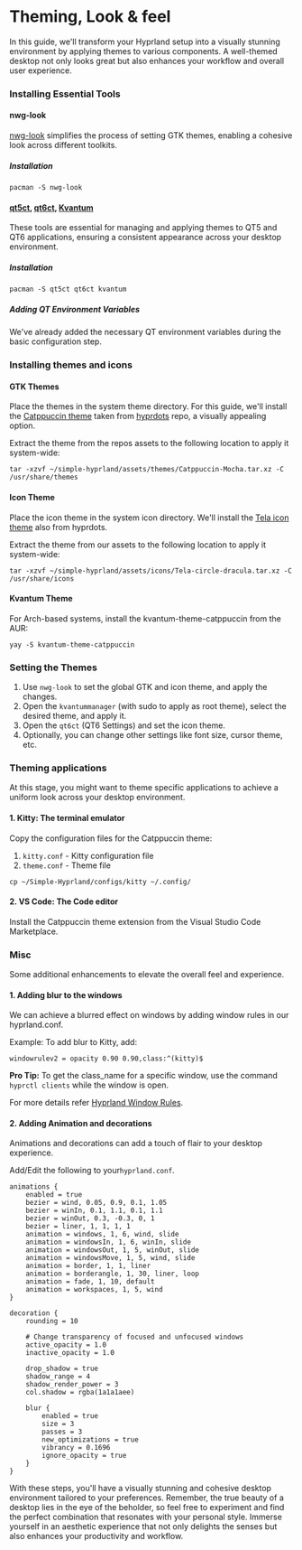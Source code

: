 # Theming, Look & feel
In this guide, we'll transform your Hyprland setup into a visually stunning environment by applying themes to various components. A well-themed desktop not only looks great but also enhances your workflow and overall user experience.

### Installing Essential Tools

#### nwg-look
[nwg-look](https://github.com/nwg-piotr/nwg-look) simplifies the process of setting GTK themes, enabling a cohesive look across different toolkits.

##### Installation

```
pacman -S nwg-look
```

#### [qt5ct](https://github.com/desktop-app/qt5ct), [qt6ct](https://github.com/trialuser02/qt6ct), [Kvantum](https://github.com/tsujan/Kvantum/tree/master/Kvantum)
These tools are essential for managing and applying themes to QT5 and QT6 applications, ensuring a consistent appearance across your desktop environment.

##### Installation

```
pacman -S qt5ct qt6ct kvantum
```

##### Adding QT Environment Variables
We've already added the necessary QT environment variables during the basic configuration step.

### Installing themes and icons
#### GTK Themes
Place the themes in the system theme directory. For this guide, we'll install the [Catppuccin theme](https://github.com/catppuccin/catppuccin) taken from [hyprdots](https://github.com/prasanthrangan/hyprdots) repo, a visually appealing option.

Extract the theme from the repos assets to the following location to apply it system-wide:

```
tar -xzvf ~/simple-hyprland/assets/themes/Catppuccin-Mocha.tar.xz -C /usr/share/themes
```

#### Icon Theme
Place the icon theme in the system icon directory. We'll install the [Tela icon theme](https://github.com/vinceliuice/Tela-icon-theme) also from hyprdots.

Extract the theme from our assets to the following location to apply it system-wide:

```
tar -xzvf ~/simple-hyprland/assets/icons/Tela-circle-dracula.tar.xz -C /usr/share/icons
```

#### Kvantum Theme
For Arch-based systems, install the kvantum-theme-catppuccin from the AUR:

```
yay -S kvantum-theme-catppuccin
```

### Setting the Themes
1. Use `nwg-look` to set the global GTK and icon theme, and apply the changes.
2. Open the `kvantummanager` (with sudo to apply as root theme), select the desired theme, and apply it.
3. Open the `qt6ct` (QT6 Settings) and set the icon theme.
4. Optionally, you can change other settings like font size, cursor theme, etc.

### Theming applications
At this stage, you might want to theme specific applications to achieve a uniform look across your desktop environment.

#### 1. Kitty: The terminal emulator
Copy the configuration files for the Catppuccin theme:

1. `kitty.conf` - Kitty configuration file
2. `theme.conf` - Theme file

```
cp ~/Simple-Hyprland/configs/kitty ~/.config/
```
#### 2. VS Code: The Code editor
Install the Catppuccin theme extension from the Visual Studio Code Marketplace.


### Misc
Some additional enhancements to elevate the overall feel and experience.

#### 1. Adding blur to the windows
We can achieve a blurred effect on windows by adding window rules in our hyprland.conf.

Example: To add blur to Kitty, add:

```
windowrulev2 = opacity 0.90 0.90,class:^(kitty)$
```

**Pro Tip:** To get the class_name for a specific window, use the command `hyprctl clients` while the window is open.

For more details refer [Hyprland Window Rules](https://wiki.hyprland.org/Configuring/Window-Rules/).

#### 2. Adding Animation and decorations
Animations and decorations can add a touch of flair to your desktop experience.

Add/Edit the following to your`hyprland.conf`.

```
animations {
    enabled = true
    bezier = wind, 0.05, 0.9, 0.1, 1.05
    bezier = winIn, 0.1, 1.1, 0.1, 1.1
    bezier = winOut, 0.3, -0.3, 0, 1
    bezier = liner, 1, 1, 1, 1
    animation = windows, 1, 6, wind, slide
    animation = windowsIn, 1, 6, winIn, slide
    animation = windowsOut, 1, 5, winOut, slide
    animation = windowsMove, 1, 5, wind, slide
    animation = border, 1, 1, liner
    animation = borderangle, 1, 30, liner, loop
    animation = fade, 1, 10, default
    animation = workspaces, 1, 5, wind
}

decoration {
    rounding = 10

    # Change transparency of focused and unfocused windows
    active_opacity = 1.0
    inactive_opacity = 1.0

    drop_shadow = true
    shadow_range = 4
    shadow_render_power = 3
    col.shadow = rgba(1a1a1aee)

    blur {
        enabled = true
        size = 3
        passes = 3
        new_optimizations = true
        vibrancy = 0.1696
        ignore_opacity = true
    }
}
```
With these steps, you'll have a visually stunning and cohesive desktop environment tailored to your preferences. Remember, the true beauty of a desktop lies in the eye of the beholder, so feel free to experiment and find the perfect combination that resonates with your personal style. Immerse yourself in an aesthetic experience that not only delights the senses but also enhances your productivity and workflow.



